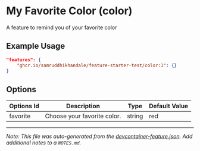 
# My Favorite Color (color)

A feature to remind you of your favorite color

## Example Usage

```json
"features": {
    "ghcr.io/samruddhikhandale/feature-starter-test/color:1": {}
}
```

## Options

| Options Id | Description | Type | Default Value |
|-----|-----|-----|-----|
| favorite | Choose your favorite color. | string | red |



---

_Note: This file was auto-generated from the [devcontainer-feature.json](https://github.com/samruddhikhandale/feature-starter-test/blob/main/src/color/devcontainer-feature.json).  Add additional notes to a `NOTES.md`._
